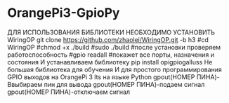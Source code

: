 # OrangePi3-GpioPy
ДЛЯ ИСПОЛЬЗОВАНИЯ БИБЛИОТЕКИ НЕОБХОДИМО УСТАНОВИТЬ WiringOP
git clone https://github.com/zhaolei/WiringOP.git -b h3
#cd WiringOP
#chmod +x ./build
#sudo ./build
#после установки проверяем работоспособность
#gpio readall
#покажет все порты, назначения и состояния
И устанавливаем библиотеку 
pip install opigpiogalluss
Не большая библиотека для обучения
И для простого программирования GPIO выходов на OrangePi 3 lts на языке Python 
gpout(НОМЕР ПИНА)-Ввыбираем пин для вывода 
gpout(НОМЕР ПИНА)-подаем сигнал
gpout(НОМЕР ПИНА)-отключаем сигнал
